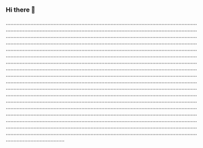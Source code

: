 ### Hi there 👋

..............................................................................................................................................................................................................................................................................................................................................................................................................................................................................................................................................................................................................................................................................................................................................................................................................................................................................................................................................................................................................................................................................................................................................................................................................................................................................................................................................................................................................................................................................................................................................................................................................................................................................................................................................................................................................................................................................................................................................................................................................................................................................................................................................................................................................................................................................................................................................................